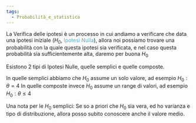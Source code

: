 ```yaml
---
tags:
  - Probabilità_e_statistica
---
```

La Verifica delle ipotesi è un processo in cui andiamo a verificare che data una ipotesi iniziale ($H_{0}$, <font color="#4bacc6">Ipotesi Nulla</font>), allora noi possiamo trovare una probabilità con la quale questa ipotesi sia verificata, e nel caso questa probabilità sia sufficientemente alta, daremo per buona $H_{0}$ 

Esistono 2 tipi di Ipotesi Nulle, quelle semplici e quelle composte.

In quelle semplici abbiamo che $H_{0}$ assume un solo valore, ad esempio $H_{0}:\theta=4$
In quelle composte invece $H_{0}$ assume un range di valori, ad esempio $H_{0}:\theta\leq4$

Una nota per le $H_{0}$ semplici:
Se so a priori che $H_{0}$ sia vera, ed ho varianza e tipo di distribuzione, allora posso subito conoscere anche il valore medio.
